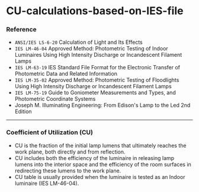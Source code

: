 # CU-calculations-based-on-IES-file

### Reference  
* `ANSI/IES LS-6-20` Calculation of Light and Its Effects
* `IES LM-46-04` Approved Method: Photometric Testing of Indoor Luminaires Using High Intensity Discharge or Incandescent Filament Lamps
* `IES LM-63-19` IES Standard File Format for the Electronic Transfer of Photometric Data and Related Information
* `IES LM-35-02` Approved Method: Photometric Testing of Floodlights Using High Intensity Discharge or Incandescent Filament Lamps
* `IES LM-75-19` Guide to Goniometer Measurements and Types, and Photometric Coordinate Systems
* Joseph M. Illuminating Engineering: From Edison's Lamp to the Led 2nd Edition

-------------------------------------------------------------------------------
### Coefficient of Utilization (CU)
* CU is the fraction of the initial lamp lumens that ultimately reaches the work plane, both directly and from reflection.
* CU includes both the efficiency of the luminaire in releasing lamp lumens into the interior space and the efficiency of the room surfaces in redirecting these lumens to the work plane.
* CU table is usually provided when the luminaire is tested as an Indoor luminaire (IES LM-46-04).
